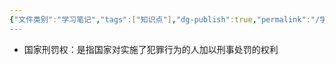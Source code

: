 ```yaml
---
{"文件类别":"学习笔记","tags":["知识点"],"dg-publish":true,"permalink":"/学习笔记studyup/知识点cheese/国家刑罚权/","dgPassFrontmatter":true,"noteIcon":"","created":"2024-09-11T21:28:08.236+08:00","updated":"2024-09-11T21:28:31.466+08:00"}
---
```


- 国家刑罚权：是指国家对实施了犯罪行为的人加以刑事处罚的权利